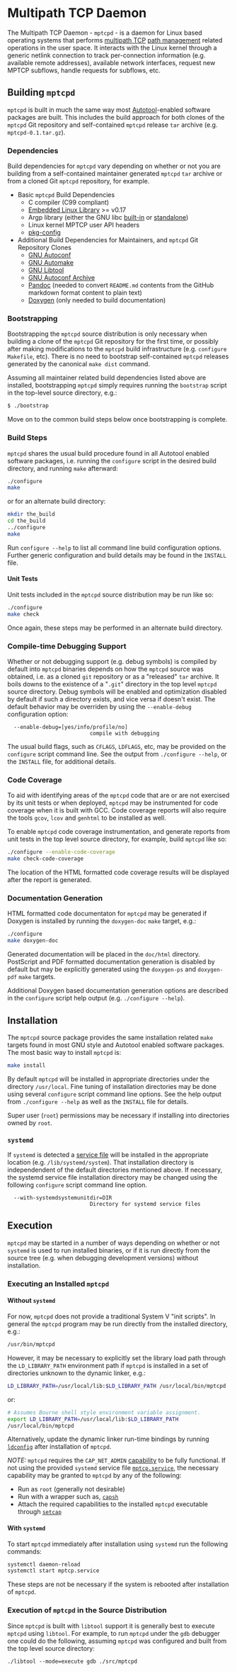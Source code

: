 <!-- SPDX-License-Identifier: BSD-3-Clause
     Copyright (c) 2017-2019, Intel Corporation -->

# Multipath TCP Daemon
The Multipath TCP Daemon - `mptcpd` - is a daemon for Linux based
operating systems that performs [multipath
TCP](https://tools.ietf.org/html/rfc6824) [path
management](https://tools.ietf.org/html/rfc6824#section-3.4) related
operations in the user space.  It interacts with the Linux kernel
through a generic netlink connection to track per-connection
information (e.g. available remote addresses), available network
interfaces, request new MPTCP subflows, handle requests for subflows,
etc.

## Building `mptcpd`
`mptcpd` is built in much the same way most
[Autotool](https://www.gnu.org/software/automake/manual/html_node/Autotools-Introduction.html)-enabled
software packages are built.  This includes the build approach for both
clones of the `mptcpd` Git repository and self-contained `mptcpd`
release `tar` archive (e.g. `mptcpd-0.1.tar.gz`).

### Dependencies
Build dependencies for `mptcpd` vary depending on whether or not you
are building from a self-contained maintainer generated `mptcpd` `tar`
archive or from a cloned Git `mptcpd` repository, for example.

* Basic `mptcpd` Build Dependencies
  * C compiler (C99 compliant)
  * [Embedded Linux Library](https://git.kernel.org/pub/scm/libs/ell/ell.git) >= v0.17
  * Argp library (either the GNU libc
    [built-in](https://www.gnu.org/software/libc/manual/html_node/Argp.html)
    or [standalone](http://www.lysator.liu.se/~nisse/misc/))
  * Linux kernel MPTCP user API headers
  * [pkg-config](https://www.freedesktop.org/wiki/Software/pkg-config/)
* Additional Build Dependencies for Maintainers, and `mptcpd` Git
  Repository Clones
  * [GNU Autoconf](https://www.gnu.org/software/autoconf/)
  * [GNU Automake](https://www.gnu.org/software/automake/)
  * [GNU Libtool](https://www.gnu.org/software/libtool/)
  * [GNU Autoconf Archive](https://www.gnu.org/software/autoconf-archive/)
  * [Pandoc](https://pandoc.org/) (needed to convert `README.md`
    contents from the GitHub markdown format content to plain text)
  * [Doxygen](http://www.doxygen.nl/) (only needed to build
    documentation)

### Bootstrapping
Bootstrapping the `mptcpd` source distribution is only necessary when
building a clone of the `mptcpd` Git repository for the first time, or
possibly after making modifications to the `mptcpd` build
infrastructure (e.g. `configure` `Makefile`, etc).  There is no need
to bootstrap self-contained `mptcpd` releases generated by the
canonical `make dist` command.

Assuming all maintainer related build dependencies listed above are
installed, bootstrapping `mptcpd` simply requires running the
`bootstrap` script in the top-level source directory, e.g.:

```sh
$ ./bootstrap
```

Move on to the common build steps below once bootstrapping is
complete.

### Build Steps
`mptcpd` shares the usual build procedure found in all Autotool
enabled software packages, i.e. running the `configure` script in the
desired build directory, and running `make` afterward:

```sh
./configure
make
```

or for an alternate build directory:

```sh
mkdir the_build
cd the_build
../configure
make
```

Run `configure --help` to list all command line build configuration
options.  Further generic configuration and build details may be found
in the `INSTALL` file.

#### Unit Tests

Unit tests included in the `mptcpd` source distribution may be run
like so:

```sh
./configure
make check
```

Once again, these steps may be performed in an alternate build
directory.

### Compile-time Debugging Support
Whether or not debugging support (e.g. debug symbols) is compiled by
default into `mptcpd` binaries depends on how the `mptcpd` source was
obtained, i.e. as a cloned `git` repository or as a "released" `tar`
archive.  It boils downs to the existence of a "`.git`" directory in
the top level `mptcpd` source directory.  Debug symbols will be
enabled and optimization disabled by default if such a directory
exists, and vice versa if doesn't exist.  The default behavior may be
overriden by using the `--enable-debug` configuration option:

```
  --enable-debug=[yes/info/profile/no]
                          compile with debugging
```

The usual build flags, such as `CFLAGS`, `LDFLAGS`, etc, may be
provided on the `configure` script command line.  See the output from
`./configure --help`, or the `INSTALL` file, for additional details.

### Code Coverage
To aid with identifying areas of the `mptcpd` code that are or are not
exercised by its unit tests or when deployed, `mptcpd` may be
instrumented for code coverage when it is built with GCC.  Code
coverage reports will also require the tools `gcov`, `lcov` and
`genhtml` to be installed as well.

To enable `mptcpd` code coverage instrumentation, and generate reports
from unit tests in the top level source directory, for example, build
`mptcpd` like so:

```sh
./configure --enable-code-coverage
make check-code-coverage
```

The location of the HTML formatted code coverage results will be
displayed after the report is generated.


### Documentation Generation
HTML formatted code documentaton for `mptcpd` may be generated if
Doxygen is installed by running the `doxygen-doc` `make` target, e.g.:

```sh
./configure
make doxygen-doc
```

Generated documentation will be placed in the `doc/html` directory.
PostScript and PDF formatted documentation generation is disabled by
default but may be explicitly generated using the `doxygen-ps` and
`doxygen-pdf` `make` targets.

Additional Doxygen based documentation generation options are
described in the `configure` script help output (e.g. `./configure
--help`).

## Installation
The `mptcpd` source package provides the same installation related
`make` targets found in most GNU style and Autotool enabled software
packages.  The most basic way to install `mptcpd` is:

```sh
make install
```

By default `mptcpd` will be installed in appropriate directories under
the directory `/usr/local`.  Fine tuning of installation directories
may be done using several `configure` script command line options.
See the help output from `./configure --help` as well as the `INSTALL`
file for details.

Super user (`root`) permissions may be necessary if installing into
directories owned by `root`.

### `systemd`
If `systemd` is detected a [service
file](https://www.freedesktop.org/software/systemd/man/systemd.service.html)
will be installed in the appropriate location
(e.g. `/lib/systemd/system`).  That installation directory is
independendent of the default directories mentioned above.  If
necessary, the systemd service file installation directory may be
changed using the following `configure` script command line option.

```
  --with-systemdsystemunitdir=DIR
                          Directory for systemd service files
```

## Execution
`mptcpd` may be started in a number of ways depending on whether or
not `systemd` is used to run installed binaries, or if it is run
directly from the source tree (e.g. when debugging development
versions) without installation.

### Executing an Installed `mptcpd`
#### Without `systemd`
For now, `mptcpd` does not provide a traditional System V "init
scripts".  In general the `mptcpd` program may be run directly from
the installed directory, e.g.:

```sh
/usr/bin/mptcpd
```

However, it may be necessary to explicitly set the library load path
through the `LD_LIBRARY_PATH` environment path if `mptcpd` is
installed in a set of directories unknown to the dynamic linker, e.g.:

```sh
LD_LIBRARY_PATH=/usr/local/lib:$LD_LIBRARY_PATH /usr/local/bin/mptcpd
```

or:

```sh
# Assumes Bourne shell style environment variable assignment.
export LD_LIBRARY_PATH=/usr/local/lib:$LD_LIBRARY_PATH
/usr/local/bin/mptcpd
```

Alternatively, update the dynamic linker run-time bindings by running
[`ldconfig`](https://linux.die.net/man/8/ldconfig) after installation
of `mptcpd`.

*NOTE:* `mptcpd` requires the `CAP_NET_ADMIN`
[capability](https://linux.die.net/man/7/capabilities) to be fully
functional.  If not using the provided `systemd` service file
[`mptcp.service`](src/mptcp.service), the necessary capability may be
granted to `mptcpd` by any of the following:
   * Run as `root` (generally not desirable)
   * Run with a wrapper such as,
     [`capsh`](https://linux.die.net/man/1/capsh)
   * Attach the required capabilities to the installed `mptcpd`
     executable through [`setcap`](https://linux.die.net/man/8/setcap)

#### With `systemd`
To start `mptcpd` immediately after installation using `systemd` run
the following commands:

```sh
systemctl daemon-reload
systemctl start mptcp.service
```

These steps are not be necessary if the system is rebooted after
installation of `mptcpd`.

### Execution of `mptcpd` in the Source Distribution
Since `mptcpd` is built with `libtool` support it is generally best to
execute `mptcpd` using `libtool`.  For example, to run `mptcpd` under
the `gdb` debugger one could do the following, assuming `mptcpd` was
configured and built from the top level source directory:

```
./libtool --mode=execute gdb ./src/mptcpd
```
